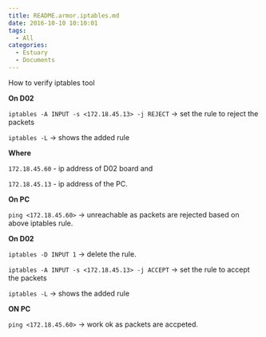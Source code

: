 ```yaml
---
title: README.armor.iptables.md
date: 2016-10-10 10:10:01
tags:
  - All
categories:
  - Estuary
  - Documents
---
```

How to verify iptables tool

<!--more-->

**On D02**

`iptables -A INPUT -s <172.18.45.13> -j REJECT`  -> set the rule to reject the packets 

`iptables -L` -> shows the added rule

**Where**

`172.18.45.60` - ip address of D02 board and

`172.18.45.13` - ip address of the PC.
 
**On PC**

`ping <172.18.45.60>` -> unreachable as packets are rejected based on above iptables rule.

**On D02**

`iptables -D INPUT 1` -> delete the rule.

`iptables -A INPUT -s <172.18.45.13> -j ACCEPT`  -> set the rule to accept the packets 

`iptables -L` -> shows the added rule

**ON PC**

`ping <172.18.45.60>` -> work ok as packets are accpeted.
